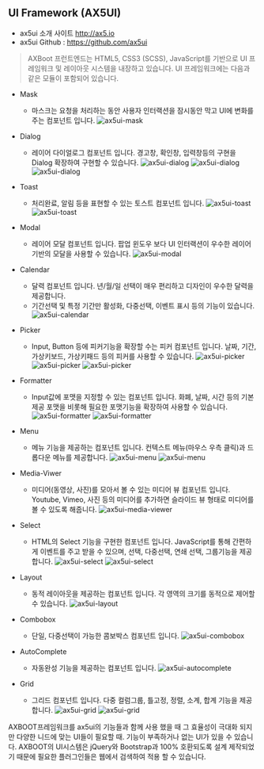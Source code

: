 ## UI Framework (AX5UI)

- ax5ui 소개 사이트 http://ax5.io
- ax5ui Github : https://github.com/ax5ui

> AXBoot 프런트엔드는 HTML5, CSS3 (SCSS), JavaScript를 기반으로 UI 프레임워크 및 레이아웃 시스템을 내장하고 있습니다. 
UI 프레임워크에는 다음과 같은 모듈이 포함되어 있습니다.

- Mask
    - 마스크는 요청을 처리하는 동안 사용자 인터랙션을 잠시동안 막고 UI에 변화를 주는 컴포넌트 입니다.
    ![ax5ui-mask](../assets/5D5816FA378CF6F2D93146B886EC86D8.png)


- Dialog 
    - 레이어 다이얼로그 컴포넌트 입니다. 경고창, 확인창, 입력창등의 구현을 Dialog 확장하여 구현할 수 있습니다.
    ![ax5ui-dialog](../assets/255A9AD0F3A32F513DD003CE7ECBC219.png)
    ![ax5ui-dialog](../assets/AA2F115AF908A7AE00BE3487FFF8625D.png)
    ![ax5ui-dialog](../assets/749CCEEA0C8FA0E14702AA0A70441EF8.png)

- Toast
    - 처리완료, 알림 등을 표현할 수 있는 토스트 컴포넌트 입니다.
    ![ax5ui-toast](../assets/FEEC6CABBC5204C894EB56C09447F88D.png)
    ![ax5ui-toast](../assets/E094DF49AFB099FAEE5FABDAC12252AE.png)

- Modal
    - 레이어 모달 컴포넌트 입니다. 팝업 윈도우 보다 UI 인터랙션이 우수한 레이어 기반의 모달을 사용할 수 있습니다.
    ![ax5ui-modal](../assets/92D74E0E7092444CC55B977C9696C8E7.png)

- Calendar
    - 달력 컴포넌트 입니다. 년/월/일 선택이 매우 편리하고 디자인이 우수한 달력을 제공합니다.
    - 기간선택 및 특정 기간만 활성화, 다중선택, 이벤트 표시 등의 기능이 있습니다.
    ![ax5ui-calendar](../assets/BF4C56B9338D5227B5A61D06D427FEAA.png)

- Picker 
    - Input, Button 등에 피커기능을 확장할 수는 피커 컴포넌트 입니다. 날짜, 기간, 가상키보드, 가상키패드 등의 피커를 사용할 수 있습니다.
    ![ax5ui-picker](../assets/1DBFBE75DC8627AF445DD59E9950CA4A.png)
    ![ax5ui-picker](../assets/259A79A5453AF822E15E637D3CE1204A.png)
    ![ax5ui-picker](../assets/FEC20ACD1685A2715965CDCB5D802FB6.png)

- Formatter
    - Input값에 포맷을 지정할 수 있는 컴포넌트 입니다. 화폐, 날짜, 시간 등의 기본제공 포맷을 비롯해 필요한 포맷기능을 확장하여 사용할 수 있습니다.
    ![ax5ui-formatter](../assets/E9293126CEF58CF6002681185A022EE7.png)
    ![ax5ui-formatter](../assets/30B858148E07466365A5E3C713CD5E54.png)

- Menu
    - 메뉴 기능을 제공하는 컴포넌트 입니다. 컨텍스트 메뉴(마우스 우측 클릭)과 드롭다운 메뉴를 제공합니다. 
    ![ax5ui-menu](../assets/22ACD285EC59616C873232227CDA8A21.png)
    ![ax5ui-menu](../assets/519EFB7C5F5E49EBC682B8386156B3B2.png)

- Media-Viwer
    - 미디어(동영상, 사진)를 모아서 볼 수 있는 미디어 뷰 컴포넌트 입니다. Youtube, Vimeo, 사진 등의 미디어를 추가하면 슬라이드 뷰 형태로 미디어를 볼 수 있도록 해줍니다.
    ![ax5ui-media-viewer](../assets/413A7F6B2CD2A5D4C99E279D9CB73C39.png)

- Select
    - HTML의 Select 기능을 구현한 컴포넌트 입니다. JavaScript를 통해 간편하게 이벤트를 주고 받을 수 있으며, 선택, 다중선택, 연쇄 선택, 그룹기능을 제공합니다.
    ![ax5ui-select](../assets/6D21510D320E2A36722F6C6C4797CEA3.png)
    ![ax5ui-select](../assets/5EF6053C42078E3F41F31A28E4CF3E6B.png)

- Layout
    - 동적 레이아웃을 제공하는 컴포넌트 입니다. 각 영역의 크기를 동적으로 제어할 수 있습니다.
    ![ax5ui-layout](../assets/09CDFA02A31A9049651EE652F7F2D79B.png)

- Combobox
    - 단일, 다중선택이 가능한 콤보박스 컴포넌트 입니다. 
    ![ax5ui-combobox](../assets/58F8E5CA435CE834C18A8EA1995281DA.png)
    
- AutoComplete
    - 자동완성 기능을 제공하는 컴포넌트 입니다. 
    ![ax5ui-autocomplete](../assets/F0D56332B05460FA793C887B23EA443A.png)
    
- Grid
    - 그리드 컴포넌트 입니다. 다중 컬럼그룹, 틀고정, 정렬, 소계, 합계 기능을 제공합니다.
    ![ax5ui-grid](../assets/799D5C8C1641AC0184EB3DC746F05808.png)
    ![ax5ui-grid](../assets/E54BE4908EBECBD633671F66539807C3.png)
    
AXBOOT프레임워크를 ax5ui의 기능들과 함께 사용 했을 때 그 효율성이 극대화 되지만 다양한 니드에 맞는 UI들이 필요할 때. 기능이 부족하거나 없는 UI가 있을 수 있습니다.
AXBOOT의 UI시스템은 jQuery와 Bootstrap과 100% 호환되도록 설계 제작되었기 때문에 필요한 플러그인들은 웹에서 검색하여 적용 할 수 있습니다.